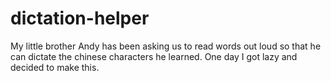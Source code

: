 # dictation-helper
My little brother Andy has been asking us to read words out loud so that he can dictate the chinese characters he learned. One day I got lazy and decided to make this.
